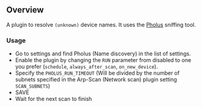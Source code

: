 ## Overview

A plugin to resolve `(unknown)` device names. It uses the [Pholus](https://github.com/jokob-sk/Pi.Alert/tree/main/front/plugins/pholus_scan/pholus) sniffing tool. 

### Usage

- Go to settings and find Pholus (Name discovery) in the list of settings.
- Enable the plugin by changing the `RUN` parameter from disabled to one you prefer (`schedule`,  `always_after_scan`, `on_new_device`).
- Specify the `PHOLUS_RUN_TIMEOUT` (Will be divided by the number of subnets specified in the Arp-Scan (Network scan) plugin setting `SCAN_SUBNETS`)
- SAVE
- Wait for the next scan to finish


